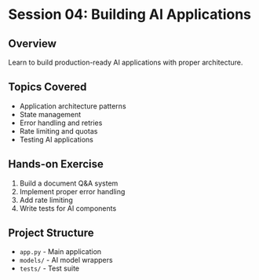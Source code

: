 # Session 04: Building AI Applications

## Overview
Learn to build production-ready AI applications with proper architecture.

## Topics Covered
- Application architecture patterns
- State management
- Error handling and retries
- Rate limiting and quotas
- Testing AI applications

## Hands-on Exercise
1. Build a document Q&A system
2. Implement proper error handling
3. Add rate limiting
4. Write tests for AI components

## Project Structure
- `app.py` - Main application
- `models/` - AI model wrappers
- `tests/` - Test suite
